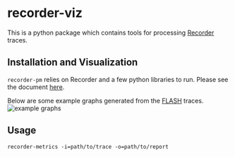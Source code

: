 recorder-viz
=============

This is a python package which contains tools for processing [Recorder](https://github.com/uiuc-hpc/Recorder) traces.

Installation and Visualization
-------------

`recorder-pm` relies on Recorder and a few python libraries to run.
Please see the document [here](https://recorder.readthedocs.io/latest/postprocessing.html#post-processing-and-visualization).

Below are some example graphs generated from the [FLASH](http://flash.uchicago.edu) traces.
![example graphs](https://raw.githubusercontent.com/wangvsa/recorder-viz/main/tests/showoff.jpg)

Usage
-------------

```shell
recorder-metrics -i=path/to/trace -o=path/to/report
```
